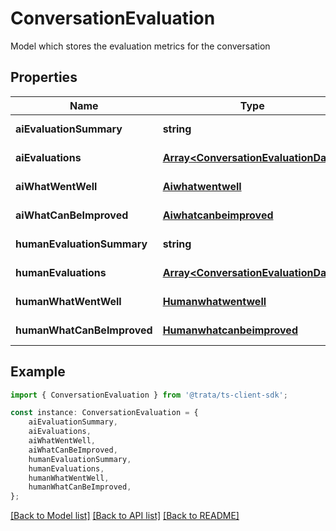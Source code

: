 # ConversationEvaluation

Model which stores the evaluation metrics for the conversation

## Properties

Name | Type | Description | Notes
------------ | ------------- | ------------- | -------------
**aiEvaluationSummary** | **string** |  | [default to undefined]
**aiEvaluations** | [**Array&lt;ConversationEvaluationData&gt;**](ConversationEvaluationData.md) |  | [default to undefined]
**aiWhatWentWell** | [**Aiwhatwentwell**](Aiwhatwentwell.md) |  | [default to undefined]
**aiWhatCanBeImproved** | [**Aiwhatcanbeimproved**](Aiwhatcanbeimproved.md) |  | [default to undefined]
**humanEvaluationSummary** | **string** |  | [default to undefined]
**humanEvaluations** | [**Array&lt;ConversationEvaluationData&gt;**](ConversationEvaluationData.md) |  | [default to undefined]
**humanWhatWentWell** | [**Humanwhatwentwell**](Humanwhatwentwell.md) |  | [default to undefined]
**humanWhatCanBeImproved** | [**Humanwhatcanbeimproved**](Humanwhatcanbeimproved.md) |  | [default to undefined]

## Example

```typescript
import { ConversationEvaluation } from '@trata/ts-client-sdk';

const instance: ConversationEvaluation = {
    aiEvaluationSummary,
    aiEvaluations,
    aiWhatWentWell,
    aiWhatCanBeImproved,
    humanEvaluationSummary,
    humanEvaluations,
    humanWhatWentWell,
    humanWhatCanBeImproved,
};
```

[[Back to Model list]](../README.md#documentation-for-models) [[Back to API list]](../README.md#documentation-for-api-endpoints) [[Back to README]](../README.md)
